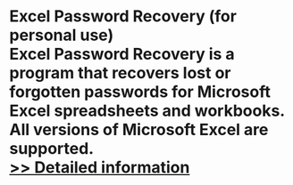 # Excel Password Recovery (for personal use)<br />Excel Password Recovery is a program that recovers lost or forgotten passwords for Microsoft Excel spreadsheets and workbooks. All versions of Microsoft Excel are supported.<br />[>> Detailed information](https://secure.shareit.com/shareit/product.html?productid=300106900&affiliateid=200057808)